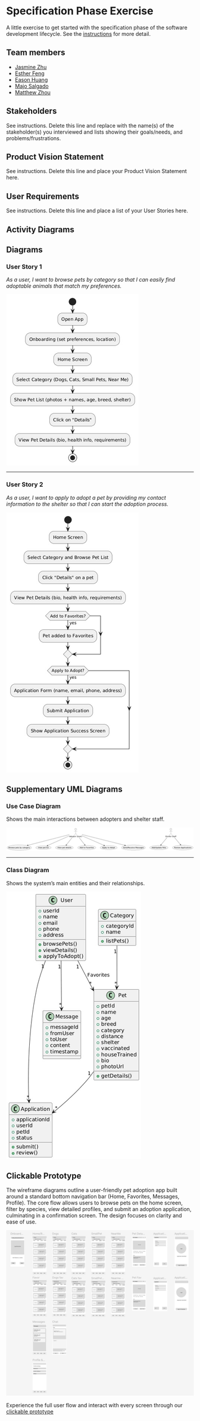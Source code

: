 # Specification Phase Exercise

A little exercise to get started with the specification phase of the software development lifecycle. See the [instructions](instructions.md) for more detail.

## Team members

* [Jasmine Zhu](https://github.com/jasminezjr)
* [Esther Feng](https://github.com/yf2685-beep)
* [Eason Huang](https://github.com/GILGAMESH605)
* [Majo Salgado](https://github.com/mariajsalgadoq)
* [Matthew Zhou](https://github.com/mzhou3299)

## Stakeholders

See instructions. Delete this line and replace with the name(s) of the stakeholder(s) you interviewed and lists showing their goals/needs, and problems/frustrations.

## Product Vision Statement

See instructions. Delete this line and place your Product Vision Statement here.

## User Requirements

See instructions. Delete this line and place a list of your User Stories here.

## Activity Diagrams

## Diagrams

### User Story 1  
*As a user, I want to browse pets by category so that I can easily find adoptable animals that match my preferences.*  

![Activity Diagram - Browsing Pets](diagrams/activity_diagram_browsing.jpeg)

---

### User Story 2  
*As a user, I want to apply to adopt a pet by providing my contact information to the shelter so that I can start the adoption process.*  

![Activity Diagram - Apply to Adopt](diagrams/activity_diagram_application.jpeg)

## Supplementary UML Diagrams

### Use Case Diagram  
Shows the main interactions between adopters and shelter staff.  

![Use Case Diagram](diagrams/use_case_diagram.jpeg)

---

### Class Diagram  
Shows the system’s main entities and their relationships.  

![Class Diagram](diagrams/class_diagram.jpeg)

## Clickable Prototype

The wireframe diagrams outline a user-friendly pet adoption app built around a standard bottom navigation bar (Home, Favorites, Messages, Profile). The core flow allows users to browse pets on the home screen, filter by species, view detailed profiles, and submit an adoption application, culminating in a confirmation screen. The design focuses on clarity and ease of use.


![wireframe](wireframe.png)

Experience the full user flow and interact with every screen through our [clickable prototype](https://www.figma.com/proto/LVHAVQ2Y52o2i5guBrtj5d/SWE-project-1-wireframe?node-id=4-12&p=f&t=q0jvsskKfnVIZdwh-0&scaling=scale-down&content-scaling=fixed&page-id=0%3A1&starting-point-node-id=4%3A12)

